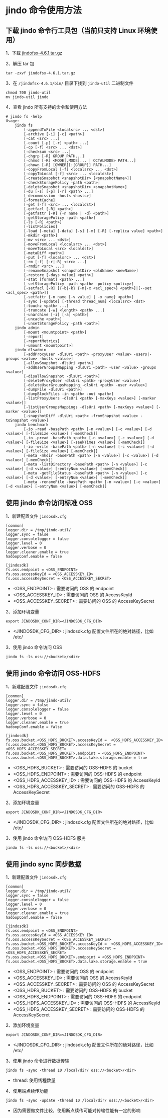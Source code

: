 # jindo 命令使用方法
## 下载 jindo 命令行工具包（当前只支持 Linux 环境使用）
1、下载 [jindofsx-4.6.1.tar.gz](/docs/user/4.x/jindodata_download.md)

2、解压 tar 包 
```shell
tar -zxvf jindofsx-4.6.1.tar.gz
```

3、在 `/jindofsx-4.6.1/bin/` 目录下找到 `jindo-util` 二进制文件
```shell
chmod 700 jindo-util
mv jindo-util jindo
```

4、查看 jindo 所有支持的命令和使用方法
```shell
# jindo fs -help
Usage:
	jindo fs
		[-appendToFile <localsrc> ... <dst>]
		[-archive [-i] [-c] <path>]
		[-cat <src> ...]
		[-count [-p] [-r] <path> ...]
		[-cp [-f] <src> ... <dst>]
		[-checksum <src> ...]
		[-chgrp [-R] GROUP PATH...]
		[-chmod [-R] <MODE[,MODE]... | OCTALMODE> PATH...]
		[-chown [-R] [OWNER][:[GROUP]] PATH...]
		[-copyFromLocal [-f] <localsrc> ... <dst>]
		[-copyToLocal [-f] <src> ... <localdst>]
		[-createSnapshot <snapshotDir> [<snapshotName>]]
		[-checkStoragePolicy -path <path>]
		[-deleteSnapshot <snapshotDir> <snapshotName>]
		[-du [-s] [-p] [-r] <path> ...]
		[-decommission -hosts <hosts>]
		[-formatCache]
		[-get [-f] <src> ... <localdst>]
		[-getfacl [-R] <path>]
		[-getfattr [-R] {-n name | -d} <path>]
		[-getStoragePolicy -path <path>]
		[-ls [-R] <path>]
		[-listPolicies]
		[-load [-meta] [-data] [-s] [-m] [-R] [-replica value] <path>]
		[-mkdir <path>]
		[-mv <src> ... <dst>]
		[-moveFromLocal <localsrc> ... <dst>]
		[-moveToLocal <src> <localdst>]
		[-metaDiff <path>]
		[-put [-f] <localsrc> ... <dst>]
		[-rm [-f] [-r|-R] <src> ...]
		[-rmdir <src> ...]
		[-renameSnapshot <snapshotDir> <oldName> <newName>]
		[-restore [-days value] <path>]
		[-stat [format] <path> ...]
		[-setStoragePolicy -path <path> -policy <policy>]
		[-setfacl [-R] [{-b|-k} {-m|-x <acl_spec>} <path>]|[--set <acl_spec> <path>]]
		[-setfattr {-n name [-v value] | -x name} <path>]
		[-sync [-update] [-thread thread_num] <localsrc> <dst>
		[-touchz <path> ...]
		[-truncate [-w] <length> <path> ...]
		[-unarchive [-i] [-a] <path>]
		[-uncache <path>]
		[-unsetStoragePolicy -path <path>]
	jindo admin
		[-mount <mountpoint> <path>]
		[-report]
		[-reportMetrics]
		[-umount <mountpoint>]
	jindo dlsadmin
		[-addProxyUser -dlsUri <path> -proxyUser <value> -users|-groups <value> -hosts <value>] 
		[-allowSnapshot -dlsUri <path>]
		[-addUserGroupsMapping -dlsUri <path> -user <value> -groups <value>]
		[-disallowSnapshot -dlsUri <path>]
		[-deleteProxyUser -dlsUri <path> -proxyUser <value>]
		[-deleteUserGroupsMapping -dlsUri <path> -user <value>]
		[-dumpFile -dlsUri <path>]
		[-dumpBlockFiles -in <path> -out <path>]
		[-listProxyUsers -dlsUri <path> [-maxKeys <value>] [-marker <value>]]
		[-listUserGroupsMappings -dlsUri <path> [-maxKeys <value>] [-marker <value>]]
		[-snapshotDiff -dlsUri <path> -fromSnapshot <value> -toSnapshot <value>]
	jindo benchmark
		[-io -read -basePath <path> [-n <value>] [-c <value>] [-d <value>] [-fileSize <value>] [-memCheck]]
		[-io -pread -basePath <path> [-n <value>] [-c <value>] [-d <value>] [-fileSize <value>] [-seekTimes <value>] [-memCheck]]
		[-io -write -basePath <path> [-n <value>] [-c <value>] [-d <value>] [-fileSize <value>] [-memCheck]]
		[-meta -mkdir -basePath <path> [-n <value>] [-c <value>] [-d <value>] [-memCheck]]
		[-meta -listDirectory -basePath <path> [-n <value>] [-c <value>] [-d <value>] [-entryNum <value>] [-memCheck]]
		[-meta -getFileStatus -basePath <path> [-n <value>] [-c <value>] [-d <value>] [-entryNum <value>] [-memCheck]]
		[-meta -renameFile -basePath <path> [-n <value>] [-c <value>] [-d <value>] [-entryNum <value>] [-memCheck]]
```

## 使用 jindo 命令访问标准 OSS
1、新建配置文件 `jindosdk.cfg`
```shell
[common]
logger.dir = /tmp/jindo-util/
logger.sync = false
logger.consolelogger = false
logger.level = 0
logger.verbose = 0
logger.cleaner.enable = true
hadoopConf.enable = false

[jindosdk]
fs.oss.endpoint = <OSS_ENDPOINT>   
fs.oss.accessKeyId = <OSS_ACCESSKEY_ID>   
fs.oss.accessKeySecret = <OSS_ACCESSKEY_SECRET>                                                            
```

* <OSS_ENDPOINT> : 需要访问的 OSS 的 endpoint
* <OSS_ACCESSKEY_ID> : 需要访问的 OSS 的 AccessKeyId
* <OSS_ACCESSKEY_SECRET> : 需要访问的 OSS 的 AccessKeySecret

2、添加环境变量
```shell 
export JINDOSDK_CONF_DIR=<JINDOSDK_CFG_DIR>
```
* <JINDOSDK_CFG_DIR> : jindosdk.cfg 配置文件所在的绝对路径，比如 /etc/

3、使用 jindo 命令访问 OSS
```shell
jindo fs -ls oss://<bucket>/<dir>
```

## 使用 jindo 命令访问 OSS-HDFS
1、新建配置文件 `jindosdk.cfg`
```shell
[common]
logger.dir = /tmp/jindo-util/
logger.sync = false
logger.consolelogger = false
logger.level = 0
logger.verbose = 0
logger.cleaner.enable = true
hadoopConf.enable = false

[jindosdk]
fs.oss.bucket.<OSS_HDFS_BUCKET>.accessKeyId =  <OSS_HDFS_ACCESSKEY_ID>   
fs.oss.bucket.<OSS_HDFS_BUCKET>.accessKeySecret = <OSS_HDFS_ACCESSKEY_SECRET>
fs.oss.bucket.<OSS_HDFS_BUCKET>.endpoint = <OSS_HDFS_ENDPOINT>   
fs.oss.bucket.<OSS_HDFS_BUCKET>.data.lake.storage.enable = true                                                        
```

* <OSS_HDFS_BUCKET> : 需要访问的 OSS-HDFS 的 bucket
* <OSS_HDFS_ENDPOINT> : 需要访问的 OSS-HDFS 的 endpoint
* <OSS_HDFS_ACCESSKEY_ID> : 需要访问的 OSS-HDFS 的 AccessKeyId
* <OSS_HDFS_ACCESSKEY_SECRET> : 需要访问的 OSS-HDFS 的 AccessKeySecret

2、添加环境变量
```shell 
export JINDOSDK_CONF_DIR=<JINDOSDK_CFG_DIR>
```
* <JINDOSDK_CFG_DIR> : jindosdk.cfg 配置文件所在的绝对路径，比如 /etc/

3、使用 jindo 命令访问 OSS-HDFS 服务
```shell
jindo fs -ls oss://<bucket>/<dir>
```


## 使用 jindo sync 同步数据
1、新建配置文件 `jindosdk.cfg`
```shell
[common]
logger.dir = /tmp/jindo-util/
logger.sync = false
logger.consolelogger = false
logger.level = 0
logger.verbose = 0
logger.cleaner.enable = true
hadoopConf.enable = false

[jindosdk]
fs.oss.endpoint = <OSS_ENDPOINT>   
fs.oss.accessKeyId = <OSS_ACCESSKEY_ID>   
fs.oss.accessKeySecret = <OSS_ACCESSKEY_SECRET>       
fs.oss.bucket.<OSS_HDFS_BUCKET>.accessKeyId =  <OSS_HDFS_ACCESSKEY_ID>   
fs.oss.bucket.<OSS_HDFS_BUCKET>.accessKeySecret = <OSS_HDFS_ACCESSKEY_SECRET>
fs.oss.bucket.<OSS_HDFS_BUCKET>.endpoint = <OSS_HDFS_ENDPOINT>   
fs.oss.bucket.<OSS_HDFS_BUCKET>.data.lake.storage.enable = true                                                        
```
* <OSS_ENDPOINT> : 需要访问的 OSS 的 endpoint
* <OSS_ACCESSKEY_ID> : 需要访问的 OSS 的 AccessKeyId
* <OSS_ACCESSKEY_SECRET> : 需要访问的 OSS 的 AccessKeySecret
* <OSS_HDFS_BUCKET> : 需要访问的 OSS-HDFS 的 bucket
* <OSS_HDFS_ENDPOINT> : 需要访问的 OSS-HDFS 的 endpoint
* <OSS_HDFS_ACCESSKEY_ID> : 需要访问的 OSS-HDFS 的 AccessKeyId
* <OSS_HDFS_ACCESSKEY_SECRET> : 需要访问的 OSS-HDFS 的 AccessKeySecret

2、添加环境变量
```shell 
export JINDOSDK_CONF_DIR=<JINDOSDK_CFG_DIR>
```
* <JINDOSDK_CFG_DIR> : jindosdk.cfg 配置文件所在的绝对路径，比如 /etc/

3、使用 jindo 命令进行数据传输
```shell
jindo fs -sync -thread 10 /local/dir/ oss://<bucket>/<dir>
```
* thread: 使用线程数量

4、使用端点续传功能
```shell
jindo fs -sync -update -thread 10 /local/dir/ oss://<bucket>/<dir>
```
* 因为需要做文件比较，使用断点续传可能对传输性能有一定的影响
  